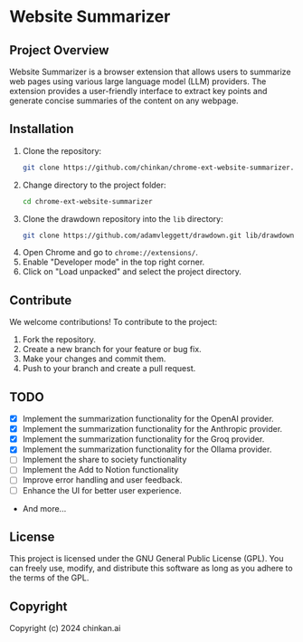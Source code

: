 # Website Summarizer

## Project Overview

Website Summarizer is a browser extension that allows users to summarize web pages using various large language model (LLM) providers. The extension provides a user-friendly interface to extract key points and generate concise summaries of the content on any webpage.

## Installation

1. Clone the repository:
    ```bash
    git clone https://github.com/chinkan/chrome-ext-website-summarizer.git
    ```
2. Change directory to the project folder:
    ```bash
    cd chrome-ext-website-summarizer
    ```
3. Clone the drawdown repository into the `lib` directory:
    ```bash
    git clone https://github.com/adamvleggett/drawdown.git lib/drawdown
    ```
4. Open Chrome and go to `chrome://extensions/`.
5. Enable "Developer mode" in the top right corner.
6. Click on "Load unpacked" and select the project directory.

## Contribute

We welcome contributions! To contribute to the project:

1. Fork the repository.
2. Create a new branch for your feature or bug fix.
3. Make your changes and commit them.
4. Push to your branch and create a pull request.

## TODO

-   [x] Implement the summarization functionality for the OpenAI provider.
-   [x] Implement the summarization functionality for the Anthropic provider.
-   [x] Implement the summarization functionality for the Groq provider.
-   [x] Implement the summarization functionality for the Ollama provider.
-   [ ] Implement the share to society functionality
-   [ ] Implement the Add to Notion functionality
-   [ ] Improve error handling and user feedback.
-   [ ] Enhance the UI for better user experience.
-   And more...

## License

This project is licensed under the GNU General Public License (GPL). You can freely use, modify, and distribute this software as long as you adhere to the terms of the GPL.

## Copyright

Copyright (c) 2024 chinkan.ai
